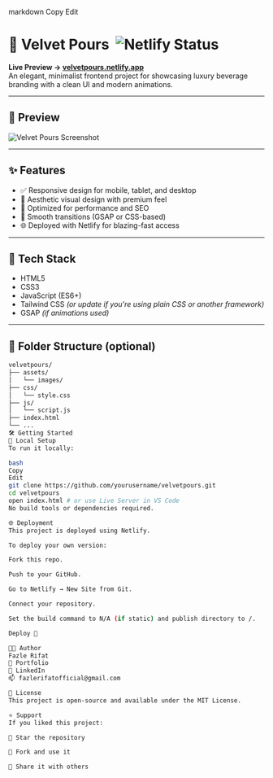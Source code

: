 
markdown
Copy
Edit
# 🌸 Velvet Pours &nbsp;![Netlify Status](https://api.netlify.com/api/v1/badges/86f8eec3-c3b5-49cb-b99b-75ef07d2d9f3/deploy-status)

**Live Preview → [velvetpours.netlify.app](https://velvetpours.netlify.app/)**  
An elegant, minimalist frontend project for showcasing luxury beverage branding with a clean UI and modern animations.

---

## 📸 Preview

![Velvet Pours Screenshot](https://via.placeholder.com/1200x600?text=Velvet+Pours+Homepage)

---

## ✨ Features

- ✅ Responsive design for mobile, tablet, and desktop
- 🌈 Aesthetic visual design with premium feel
- 🎯 Optimized for performance and SEO
- 🎨 Smooth transitions (GSAP or CSS-based)
- 🌐 Deployed with Netlify for blazing-fast access

---

## 🚀 Tech Stack

- HTML5
- CSS3
- JavaScript (ES6+)
- Tailwind CSS *(or update if you're using plain CSS or another framework)*
- GSAP *(if animations used)*

---

## 🧩 Folder Structure (optional)

```bash
velvetpours/
├── assets/
│   └── images/
├── css/
│   └── style.css
├── js/
│   └── script.js
├── index.html
└── ...
🛠️ Getting Started
🔧 Local Setup
To run it locally:

bash
Copy
Edit
git clone https://github.com/yourusername/velvetpours.git
cd velvetpours
open index.html # or use Live Server in VS Code
No build tools or dependencies required.

🌐 Deployment
This project is deployed using Netlify.

To deploy your own version:

Fork this repo.

Push to your GitHub.

Go to Netlify → New Site from Git.

Connect your repository.

Set the build command to N/A (if static) and publish directory to /.

Deploy 🚀

🧑‍💻 Author
Fazle Rifat
🎯 Portfolio
💼 LinkedIn
📫 fazlerifatofficial@gmail.com

📜 License
This project is open-source and available under the MIT License.

⭐️ Support
If you liked this project:

🌟 Star the repository

🍴 Fork and use it

🧵 Share it with others
